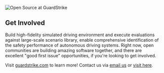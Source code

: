 ![Open Source at GuardStrike](https://github.com/JarvisOpenAI/.github/blob/main/images/open-at-car-ai.png) 

## Get Involved
Build high-fidelity simulated driving environment and execute evaluations against large-scale scenario library, enable comprehensive identification of the safety performance of autonomous driving systems.
Right now, open communities are building amazing software together, and there are excellent "good first issue" opportunities, if you're looking to get involved.

[//]: # (* [Based on open source to establish a full stack intelligent vehicle unified platform]&#40;https://www.carsmos.ai/projects/&#41;)
[//]: # (* [To provide a data and control bridge for the communication between Carla and Apollo]&#40;https://github.com/guardstrikelab/carla_apollo_bridge&#41;)
[//]: # (* [Chinese community for carla projects]&#40;https://carla.org.cn/#/&#41;)

Visit [guardstrike.com](https://guardstrike.com/?lang=en) to learn more! Contact us via <a href="mailto:labs@guardstrike.com">email us</a> or [visit here](https://www.guardstrike.com/index.html#contact).

[//]: # (----)

[//]: # (GuardStrike projects adopt the [GuardStrike Open Source Code of Conduct]&#40;https://guardstrike.com/tech.html&#41;. For more information see the [Code of Conduct FAQ]&#40;https://bbs.carla.org.cn/&#41;.)
